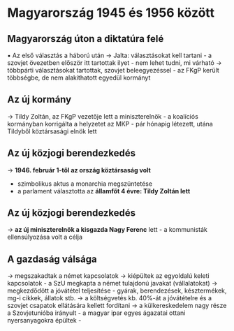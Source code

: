 # Magyarország 1945 és 1956 között

## Magyarország úton a diktatúra felé
▪ Az első választás a háború után
	→ Jalta: választásokat kell tartani
		- a szovjet övezetben először itt tartottak ilyet
		- nem lehet tudni, mi várható
	→ többpárti választásokat tartottak, szovjet beleegyezéssel
		- az FKgP került többségbe, de nem alakíthatott egyedül kormányt

## Az új kormány
→ Tildy Zoltán, az FKgP vezetője lett a miniszterelnök
	- a koalíciós kormányban korrigálta a helyzetet az MKP
	- pár hónapig létezett, utána Tildyből köztársasági elnök lett

## Az új közjogi berendezkedés	
→ **1946. február 1-től az ország köztársaság volt**
- szimbolikus aktus a monarchia megszüntetése
- a parlament választotta az **államfőt 4 évre: Tildy Zoltán lett**
## Az új közjogi berendezkedés
→ **az új miniszterelnök a kisgazda Nagy Ferenc** lett
	- a kommunisták ellensúlyozása volt a célja
## A gazdaság válsága
→ megszakadtak a német kapcsolatok
→ kiépültek az egyoldalú keleti kapcsolatok
	- a SzU megkapta a német tulajdonú javakat (vállalatokat)
→ megkezdődött a jóvátétel teljesítése
	- gyárak, berendezések, késztermékek, mg-i cikkek, állatok stb.
→ a költségvetés kb. 40%-át a jóvátételre és a szovjet csapatok ellátására kellett fordítani 
→ a külkereskedelem nagy része a Szovjetunióba irányult 
	- a magyar ipar egyes ágazatai ottani nyersanyagokra épültek
	- 